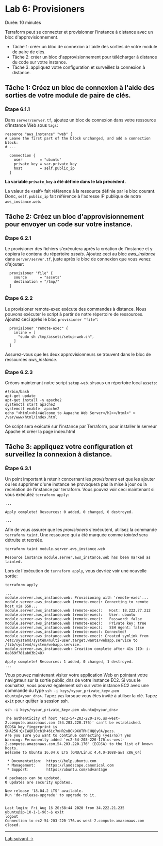 # Lab 6: Provisioners

Durée: 10 minutes

Terraform peut se connecter et provisionner l'instance à distance avec un bloc d'approvisionnement.

- Tâche 1: créer un bloc de connexion à l'aide des sorties de votre module de paire de clés.
- Tâche 2: créer un bloc d'approvisionnement pour télécharger à distance du code sur votre instance.
- Tâche 3: appliquez votre configuration et surveillez la connexion à distance.

## Tâche 1: Créez un bloc de connexion à l'aide des sorties de votre module de paire de clés.

### Étape 6.1.1

Dans `server/server.tf`, ajoutez un bloc de connexion dans votre ressource d'instance Web sous `tags`:

```hcl
resource "aws_instance" "web" {
# Leave the first part of the block unchanged, and add a connection block:
# ...

  connection {
    user        = "ubuntu"
    private_key = var.private_key
    host        = self.public_ip
  }
```

**La variable `private_key` a été définie dans le lab précédent.**

La valeur de «self» fait référence à la ressource définie par le bloc courant. Donc, `self.public_ip` fait référence à l'adresse IP publique de notre` aws_instance.web`.

## Tâche 2: Créez un bloc d'approvisionnement pour envoyer un code sur votre instance.

### Étape 6.2.1

Le provisioner des fichiers s'exécutera après la création de l'instance et y copiera le contenu du répertoire _assets_. Ajoutez ceci au bloc _aws_instance_ dans `server/server.tf`, juste après le bloc de connexion que vous venez d'ajouter:

```hcl
  provisioner "file" {
    source      = "assets"
    destination = "/tmp/"
  }
```

### Étape 6.2.2

Le provisioner remote-exec exécute des commandes à distance. Nous pouvons exécuter le script à partir de notre répertoire de ressources. Ajoutez ceci après le bloc `provisioner "file"`:

```hcl
  provisioner "remote-exec" {
    inline = [
      "sudo sh /tmp/assets/setup-web.sh",
    ]
  }
```

Assurez-vous que les deux approvisionneurs se trouvent dans le bloc de ressources _aws_instance_.

### Étape 6.2.3

Créons maintenant notre script `setup-web.sh`sous un répertoire local `assets`:

```shell
#!/bin/bash
apt-get update
apt-get install -y apache2
systemctl start apache2
systemctl enable  apache2
echo "<html><h1>Welcome to Aapache Web Server</h2></html>" > /var/www/html/index.html
```

Ce script sera exécuté sur l'instance par Terraform, pour installer le serveur Apache et créer la page index.html

## Tâche 3: appliquez votre configuration et surveillez la connexion à distance.

### Étape 6.3.1

Un point important à retenir concernant les _provisioners_ est que les ajouter ou les supprimer d'une instance ne provoquera pas la mise à jour ou la recréation de l'instance par terraform. Vous pouvez voir ceci maintenant si vous exécutez `terraform apply`:

```text
...

Apply complete! Resources: 0 added, 0 changed, 0 destroyed.

...
```

Afin de vous assurer que les _provisioners_ s'exécutent, utilisez la commande `terraform taint`. Une ressource qui a été marquée comme _tainted_ sera détruite et recréée.

```shell
terraform taint module.server.aws_instance.web
```

```
Resource instance module.server.aws_instance.web has been marked as tainted.
```


Lors de l'exécution de `terraform apply`, vous devriez voir une nouvelle sortie:

```shell
terraform apply
```

```text
...
module.server.aws_instance.web: Provisioning with 'remote-exec'...
module.server.aws_instance.web (remote-exec): Connecting to remote host via SSH...
module.server.aws_instance.web (remote-exec):   Host: 18.222.77.212
module.server.aws_instance.web (remote-exec):   User: ubuntu
module.server.aws_instance.web (remote-exec):   Password: false
module.server.aws_instance.web (remote-exec):   Private key: true
module.server.aws_instance.web (remote-exec):   SSH Agent: false
module.server.aws_instance.web (remote-exec): Connected!
module.server.aws_instance.web (remote-exec): Created symlink from /etc/systemd/system/multi-user.target.wants/webapp.service to /lib/systemd/system/webapp.service.
module.server.aws_instance.web: Creation complete after 41s (ID: i-0a869f781ab03b248)

Apply complete! Resources: 1 added, 0 changed, 1 destroyed.
...
```

Vous pouvez maintenant visiter votre application Web en pointant votre navigateur sur la sortie public_dns de votre instance EC2. Si vous le souhaitez, vous pouvez également ssh sur votre instance EC2 avec une commande du type `ssh -i keys/<your_private_key>.pem ubuntu@<your_dns>`. Tapez `yes` lorsque vous êtes invité à utiliser la clé. Tapez `exit` pour quitter la session ssh.


```shell
ssh -i keys/<your_private_key>.pem ubuntu@<your_dns>
```

```text
The authenticity of host 'ec2-54-203-220-176.us-west-2.compute.amazonaws.com (54.203.220.176)' can't be established.
ECDSA key fingerprint is SHA256:Q/IWQRIOcb1h46ic7mHR2oBCk9XOTPHCHQOy0A/pezs.
Are you sure you want to continue connecting (yes/no)? yes
Warning: Permanently added 'ec2-54-203-220-176.us-west-2.compute.amazonaws.com,54.203.220.176' (ECDSA) to the list of known hosts.
Welcome to Ubuntu 16.04.6 LTS (GNU/Linux 4.4.0-1088-aws x86_64)

 * Documentation:  https://help.ubuntu.com
 * Management:     https://landscape.canonical.com
 * Support:        https://ubuntu.com/advantage

0 packages can be updated.
0 updates are security updates.

New release '18.04.2 LTS' available.
Run 'do-release-upgrade' to upgrade to it.


Last login: Fri Aug 16 20:58:44 2020 from 34.222.21.235
ubuntu@ip-10-1-1-96:~$ exit
logout
Connection to ec2-54-203-220-176.us-west-2.compute.amazonaws.com closed.
```

---
[Lab suivant ->](lab07-graph.md)
